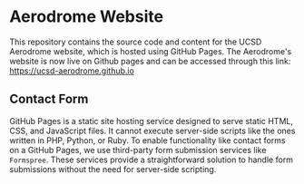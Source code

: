 # Aerodrome Website
This repository contains the source code and content for the UCSD Aerodrome website, which is hosted using GitHub Pages. The Aerodrome's website is now live on Github pages and can be accessed through this link:
https://ucsd-aerodrome.github.io

## Contact Form 
GitHub Pages is a static site hosting service designed to serve static HTML, CSS, and JavaScript files. It cannot execute server-side scripts like the ones written in PHP, Python, or Ruby. To enable functionality like contact forms on a GitHub Pages, we use third-party form submission services like ```Formspree```. These services provide a straightforward solution to handle form submissions without the need for server-side scripting.

